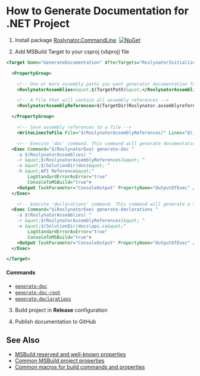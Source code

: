 
# How to Generate Documentation for .NET Project

1) Install package [Roslynator.CommandLine](http://www.nuget.org/packages/Roslynator.CommandLine/)&ensp;[![NuGet](https://img.shields.io/nuget/v/Roslynator.CommandLine.svg)](https://nuget.org/packages/Roslynator.CommandLine)

2) Add MSBuild Target to your csproj (vbproj) file

```xml
<Target Name="GenerateDocumentation" AfterTargets="RoslynatorInitialize" Condition=" '$(Configuration)' == 'Release'">

  <PropertyGroup>

    <!-- One or more assembly paths you want generator documentation for, for example: A.dll B.dll -->
    <RoslynatorAssemblies>&quot;$(TargetPath)&quot;</RoslynatorAssemblies>

    <!-- A file that will contain all assembly references -->
    <RoslynatorAssemblyReferences>$(TargetDir)Roslynator.assemblyreferences</RoslynatorAssemblyReferences>

  </PropertyGroup>

    <!-- Save assembly references to a file -->
    <WriteLinesToFile File="$(RoslynatorAssemblyReferences)" Lines="@(_ResolveAssemblyReferenceResolvedFiles)" Overwrite="true" Encoding="Unicode" />

    <!-- Execute 'doc' command. This command will generate documentation files from specified assemblies -->
  <Exec Command="$(RoslynatorExe) generate-doc ^
    -a $(RoslynatorAssemblies) ^
    -r &quot;$(RoslynatorAssemblyReferences)&quot; ^
    -o &quot;$(SolutionDir)docs&quot; ^
    -h &quot;API Reference&quot;"
        LogStandardErrorAsError="true"
        ConsoleToMSBuild="true">
    <Output TaskParameter="ConsoleOutput" PropertyName="OutputOfExec" />
  </Exec>

    <!-- Execute 'declarations' command. This command will generate a single file that contains all declarations from specified assemblies -->
  <Exec Command="$(RoslynatorExe) generate-declarations ^
    -a $(RoslynatorAssemblies) ^
    -r &quot;$(RoslynatorAssemblyReferences)&quot; ^
    -o &quot;$(SolutionDir)docs\api.cs&quot;"
        LogStandardErrorAsError="true"
        ConsoleToMSBuild="true">
    <Output TaskParameter="ConsoleOutput" PropertyName="OutputOfExec" />
  </Exec>

</Target>
```

#### Commands

* [`generate-doc`](cli/generate-doc-command.md)
* [`generate-doc-root`](cli/generate-doc-root-command.md)
* [`generate-declarations`](cli/generate-declarations-command.md)

3) Build project in **Release** configuration

4) Publish documentation to GitHub

## See Also

* [MSBuild reserved and well-known properties](https://docs.microsoft.com/en-us/visualstudio/msbuild/msbuild-reserved-and-well-known-properties?view=vs-2017)
* [Common MSBuild project properties](https://docs.microsoft.com/en-us/visualstudio/msbuild/common-msbuild-project-properties?view=vs-2017)
* [Common macros for build commands and properties](https://docs.microsoft.com/en-us/cpp/ide/common-macros-for-build-commands-and-properties?view=vs-2017)
